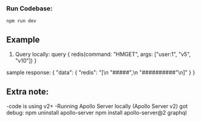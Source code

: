 ### Run Codebase:

`npm run dev` 


## Example

1. Query locally:
query {
  redis(command: "HMGET", args: ["user:1", "v5", "v10"])
}

sample response:
{
  "data": {
    "redis": "[\n  \"#####\",\n  \"##########\"\n]"
  }
}

## Extra note: 
-code is using v2+
-Running Apollo Server locally (Apollo Server v2) got debug: 
npm uninstall apollo-server
npm install apollo-server@2 graphql

